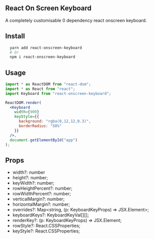 ## React On Screen Keyboard

A completely customisable 0 dependency react onscreen keyboard.

## Install

```sh
  yarn add react-onscreen-keyboard
  # Or
  npm i react-onscreen-keyboard
```

## Usage

```jsx
import * as ReactDOM from "react-dom";
import * as React from "react";
import Keyboard from "react-onscreen-keyboard";

ReactDOM.render(
  <Keyboard
    width={900}
    keyStyle={{
      background: "rgba(0,12,12,0.3)",
      borderRadius: "50%"
    }}
  />,
  document.getElementById("app")
);
```

## Props

- width?: number
- height?: number;
- keyWidth?: number;
- rowHeightPercent?: number;
- rowWidthPercent?: number;
- verticalMargin?: number;
- horizontalMargin?: number;
- overrides?: Map<string, (p: KeyboardKeyProps) => JSX.Element>;
- keyboardKeys?: KeyboardKeyVal[][];
- renderKey?: (p: KeyboardKeyProps) => JSX.Element;
- rowStyle?: React.CSSProperties;
- keyStyle?: React.CSSProperties;
